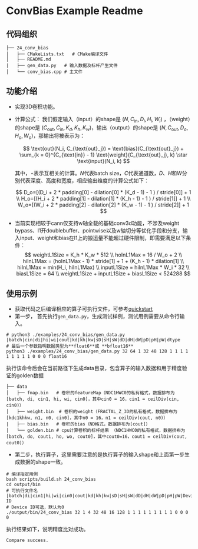 # ConvBias Example Readme
## 代码组织
```
├── 24_conv_bias
│   ├── CMakeLists.txt   # CMake编译文件
│   ├── README.md
|   ├── gen_data.py   # 输入数据及标杆产生文件
│   └── conv_bias.cpp # 主文件
```

## 功能介绍
- 实现3D卷积功能。
- 计算公式：
  我们假定输入（input）的shape是 $(N, C_{\text{in}}, D_i, H_i, W_i)$ ，（weight）的shape是 $(C_{\text{out}}, C_{\text{in}}, K_d, K_h, K_w)$，输出（output）的shape是 $(N, C_{\text{out}}, D_o, H_o, W_o)$，那输出将被表示为：

  $$
    \text{out}(N_i, C_{\text{out}_j}) = \text{bias}(C_{\text{out}_j}) + \sum_{k = 0}^{C_{\text{in}} - 1} \text{weight}(C_{\text{out}_j}, k) \star \text{input}(N_i, k)
  $$

  其中，$\star$表示互相关的计算。$N$代表batch size，$C$代表通道数，$D$、$H$和$W$分别代表深度、高度和宽度，相应输出维度的计算公式如下：

  $$
    D_o=[(D_i + 2 * padding[0] - dilation[0] * (K_d - 1) - 1 ) / stride[0]] + 1 \\
    H_o=[(H_i + 2 * padding[1] - dilation[1] * (K_h - 1) - 1 ) / stride[1]] + 1 \\
    W_o=[(W_i + 2 * padding[2] - dilation[2] * (K_w - 1) - 1 ) / stride[2]] + 1
  $$

- 当前实现相较于cann仅支持w轴全载的基础conv3d功能，不涉及weight bypass、l1开doublebuffer、pointwise以及w轴切分等优化手段和分支，输入input、weight和bias在l1上的搬运量不能超过硬件限制，即需要满足以下条件：
  $$
    weightL1Size = K_h * K_w * 512 \\
    hoInL1Max = 16 / W_o + 2 \\
    hiInL1Max = (hoInL1Max - 1) * stride[1] + 1 + (K_h - 1) * dilation[1] \\
    hiInL1Max = min(H_i, hiInL1Max) \\
    inputL1Size = hiInL1Max * W_i * 32 \\
    biasL1Size = 64 \\
    weightL1Size + inputL1Size + biasL1Size < 524288
  $$

## 使用示例
- 获取代码之后编译相应的算子可执行文件，可参考[quickstart](../../docs/quickstart.md#算子编译)
- 第一步， 首先执行`gen_data.py`，生成测试样例，测试用例需要从命令行输入。
```
# python3 ./examples/24_conv_bias/gen_data.py |batch|cin|di|hi|wi|cout|kd|kh|kw|sD|sH|sW|dD|dH|dW|pD|pH|pW|dtype
# 最后一个参数指明数据类型为**float6**或 **bfloat16**
python3 ./examples/24_conv_bias/gen_data.py 32 64 1 32 48 128 1 1 1 1 1 1 1 1 1 0 0 0 float16
```
执行该命令后会在当前路径下生成data目录，包含算子的输入数据和用于精度验证的golden数据
```
├── data
│   ├── fmap.bin   # 卷积的featureMap（NDC1HWC0的私有格式，数据排布为[batch, di, cin1, hi, wi, cin0]，其中cin0 = 16，cin1 = ceilDiv(cin, cin0)）
│   ├── weight.bin  # 卷积的weight（FRACTAL_Z_3D的私有格式，数据排布为[kdc1khkw, n1, n0, cin0]，其中n0 = 16，n1 = ceilDiv(cout, n0)）
|   ├── bias.bin   # 卷积的bias（ND格式，数据排布为[cout]）
│   └── golden.bin # cpu计算卷积的标杆结果 （NDC1HWC0的私有格式，数据排布为[batch, do, cout1, ho, wo, cout0]，其中cout0=16，cout1 = ceilDiv(cout, cout0)）
```
- 第二步，执行算子，这里需要注意的是执行算子的输入shape和上面第一步生成数据的shape一致。
```
# 编译指定用例
bash scripts/build.sh 24_conv_bias
cd output/bin
# 可执行文件名 |batch|di|cin1|hi|wi|cin0|cout|kd|kh|kw|sD|sH|sW|dD|dH|dW|pD|pH|pW|Device ID
# Device ID可选，默认为0
./output/bin/24_conv_bias 32 1 4 32 48 16 128 1 1 1 1 1 1 1 1 1 0 0 0 0
```
执行结果如下，说明精度比对成功。
```
Compare success.
```